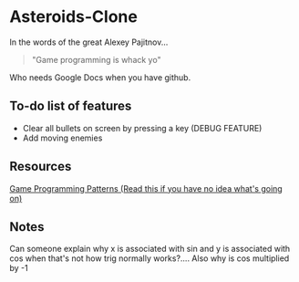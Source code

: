 Asteroids-Clone
===============

In the words of the great Alexey Pajitnov...

>"Game programming is whack yo"

Who needs Google Docs when you have github.

## To-do list of features
- Clear all bullets on screen by pressing a key (DEBUG FEATURE)
- Add moving enemies


## Resources
[Game Programming Patterns (Read this if you have no idea what's going on)](http://gameprogrammingpatterns.com/)

## Notes
Can someone explain why x is associated with sin and y is associated with cos when that's not how trig normally works?.... Also why is cos multiplied by -1